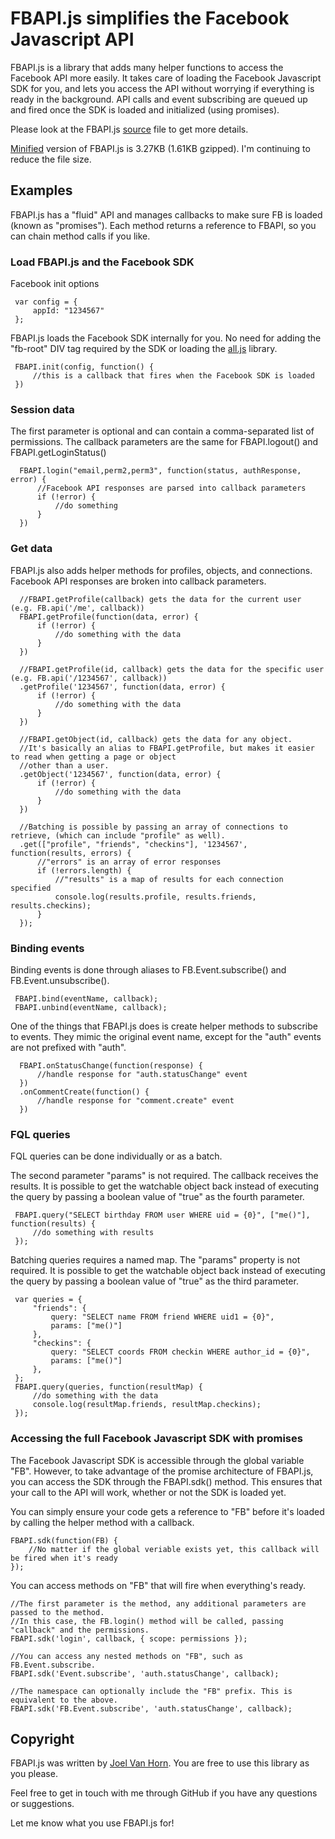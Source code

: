 # FBAPI.js simplifies the Facebook Javascript API

FBAPI.js is a library that adds many helper functions to access the Facebook API more easily. 
It takes care of loading the Facebook Javascript SDK for you, and lets you access the API without worrying if everything is ready in the background. 
API calls and event subscribing are queued up and fired once the SDK is loaded and initialized (using promises). 

Please look at the FBAPI.js [source](https://raw.github.com/joelvh/FBAPI.js/master/FBAPI.js) file to get more details.  

[Minified](https://raw.github.com/joelvh/FBAPI.js/master/FBAPI.min.js) version of FBAPI.js is 3.27KB (1.61KB gzipped).  I'm continuing to reduce the file size.

## Examples

FBAPI.js has a "fluid" API and manages callbacks to make sure FB is loaded (known as "promises"). 
Each method returns a reference to FBAPI, so you can chain method calls if you like.

### Load FBAPI.js and the Facebook SDK

Facebook init options  

     var config = {  
         appId: "1234567"  
     };  
    
FBAPI.js loads the Facebook SDK internally for you. 
No need for adding the "fb-root" DIV tag required by the SDK or loading the [all.js](http://connect.facebook.net/en_US/all.js) library.  

     FBAPI.init(config, function() {  
         //this is a callback that fires when the Facebook SDK is loaded  
     })  

### Session data

The first parameter is optional and can contain a comma-separated list of permissions. 
The callback parameters are the same for FBAPI.logout() and FBAPI.getLoginStatus()  

      FBAPI.login("email,perm2,perm3", function(status, authResponse, error) {  
          //Facebook API responses are parsed into callback parameters  
          if (!error) {  
              //do something  
          }  
      })  

### Get data

FBAPI.js also adds helper methods for profiles, objects, and connections. 
Facebook API responses are broken into callback parameters.

      //FBAPI.getProfile(callback) gets the data for the current user (e.g. FB.api('/me', callback))  
      FBAPI.getProfile(function(data, error) {  
          if (!error) {  
              //do something with the data  
          }  
      })  
  
      //FBAPI.getProfile(id, callback) gets the data for the specific user (e.g. FB.api('/1234567', callback))  
      .getProfile('1234567', function(data, error) {  
          if (!error) {  
              //do something with the data  
          }  
      })  
  
      //FBAPI.getObject(id, callback) gets the data for any object.  
      //It's basically an alias to FBAPI.getProfile, but makes it easier to read when getting a page or object  
      //other than a user.  
      .getObject('1234567', function(data, error) {  
          if (!error) {  
              //do something with the data  
          }  
      })  
  
      //Batching is possible by passing an array of connections to retrieve, (which can include "profile" as well).  
      .get(["profile", "friends", "checkins"], '1234567', function(results, errors) {  
          //"errors" is an array of error responses  
          if (!errors.length) {  
              //"results" is a map of results for each connection specified  
              console.log(results.profile, results.friends, results.checkins);  
          }  
      });  
  

### Binding events

Binding events is done through aliases to FB.Event.subscribe() and FB.Event.unsubscribe().

     FBAPI.bind(eventName, callback);  
     FBAPI.unbind(eventName, callback);  

One of the things that FBAPI.js does is create helper methods to subscribe to events.  They mimic 
the original event name, except for the "auth" events are not prefixed with "auth".

      FBAPI.onStatusChange(function(response) {   
          //handle response for "auth.statusChange" event  
      })  
      .onCommentCreate(function() {  
          //handle response for "comment.create" event  
      })  
  
### FQL queries

FQL queries can be done individually or as a batch.

The second parameter "params" is not required.  The callback receives the results. 
It is possible to get the watchable object back instead of executing the query 
by passing a boolean value of "true" as the fourth parameter.

     FBAPI.query("SELECT birthday FROM user WHERE uid = {0}", ["me()"], function(results) {  
         //do something with results  
     });  

Batching queries requires a named map.  The "params" property is not required. 
It is possible to get the watchable object back instead of executing the query 
by passing a boolean value of "true" as the third parameter.

     var queries = {  
         "friends": {  
             query: "SELECT name FROM friend WHERE uid1 = {0}",  
             params: ["me()"]  
         },  
         "checkins": {  
             query: "SELECT coords FROM checkin WHERE author_id = {0}",  
             params: ["me()"]  
         },  
     };  
     FBAPI.query(queries, function(resultMap) {  
         //do something with the data  
         console.log(resultMap.friends, resultMap.checkins);  
     });  

### Accessing the full Facebook Javascript SDK with promises

The Facebook Javascript SDK is accessible through the global variable "FB". 
However, to take advantage of the promise architecture of FBAPI.js, you can access the SDK 
through the FBAPI.sdk() method. This ensures that your call to the API will work, whether or not 
the SDK is loaded yet.

You can simply ensure your code gets a reference to "FB" before it's loaded by calling the helper method with a callback.

    FBAPI.sdk(function(FB) {  
        //No matter if the global veriable exists yet, this callback will be fired when it's ready  
    });  

You can access methods on "FB" that will fire when everything's ready.

    //The first parameter is the method, any additional parameters are passed to the method.  
    //In this case, the FB.login() method will be called, passing "callback" and the permissions.  
    FBAPI.sdk('login', callback, { scope: permissions });  
    
    //You can access any nested methods on "FB", such as FB.Event.subscribe.  
    FBAPI.sdk('Event.subscribe', 'auth.statusChange', callback);  
    
    //The namespace can optionally include the "FB" prefix. This is equivalent to the above.  
    FBAPI.sdk('FB.Event.subscribe', 'auth.statusChange', callback);

## Copyright

FBAPI.js was written by [Joel Van Horn](http://twitter.com/joelvh).  You are free to use this library as you please.

Feel free to get in touch with me through GitHub if you have any questions or suggestions.

Let me know what you use FBAPI.js for!



